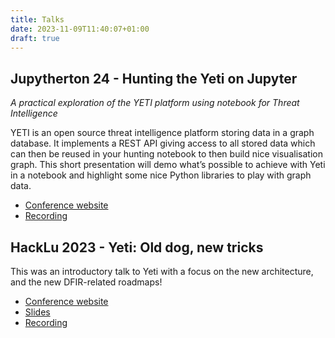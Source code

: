 ```yaml
---
title: Talks
date: 2023-11-09T11:40:07+01:00
draft: true
---
```


## Jupytherton 24 - Hunting the Yeti on Jupyter

_A practical exploration of the YETI platform using notebook for Threat
Intelligence_

YETI is an open source threat intelligence platform storing data in a graph
database. It implements a REST API giving access to all stored data which can
then be reused in your hunting notebook to then build nice visualisation graph.
This short presentation will demo what’s possible to achieve with Yeti in a
notebook and highlight some nice Python libraries to play with graph data.

- [Conference website](https://infosecjupyterthon.com/2024/speakers/fred_baguelin.html)
- [Recording](https://www.youtube.com/watch?v=2lqbH1m9yKo&t=5716s)

## HackLu 2023 - Yeti: Old dog, new tricks

This was an introductory talk to Yeti with a focus on the new architecture, and
the new DFIR-related roadmaps!

- [Conference website](https://pretalx.com/hack-lu-2023/talk/JAKAKS/)
- [Slides](https://docs.google.com/presentation/d/1tUZrhttt1X4H6zi-1U0PHGgEO7ZfinGifykbV360pqo/view#slide=id.g29030b6a100_0_2)
- [Recording](https://www.youtube.com/watch?v=k9GeEmGalb8)
